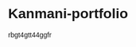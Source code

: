 # Kanmani-portfolio
<!DOCTYPE html>
<html lang=jjh tjnbvtvvjbkff3 44bgvvççmcffffvgyvtvttg"en">
<head>rbgt4gtt44ggfr
    <meta charset="UTj cnuxjjjbu 6vv y hgb4 gubtjxF-8">
    <meta name="viewport" content="width=device-width, initial-scale=1.0">
    <title>Kanmani M - Portfolio</title>
    <style>
        body {
            font-family: Arial, sans-serif;
            margin: 0;xdfddh cv n9nxvhxbbhbbcbd cdcccccrrrvdgtbbtghblnvv b6ng hrhgvvhyhybtb6m ccc
 hhhfybhhhjjyynnnyyyyyyyjggggtygv ct   tkfddcjkjchgvc7kt vghfhhyhv            padding: 0;
            bacjkground-color: #d6e4ff; /* Light Blue Background */
        }bi

        header {
            background-color: #941919;
            color: #fff; Xrtm
            padding: 1rem;h fvy 
            display: flex;
            align-items: center;
            justify-content: flex-start;fvcbj bmjv hbcg
        }

        /* Profile Picture - Aligned Left Near Name */
        .profile-picture {
            width: 80px;
            height: 80px;
            border-radius: 50%;
            object-fit: cover;
            margin-right: 15px; /* Add some space between image and text */
            border: 2px solid white;
        }

        .header-content h1 {
            font-size: 2rem;
            margin: 0;
        }
    
        nav{
            background-color: #333;
            text-align: center;
            padding: 0.5rem 0;
        }

        nav ul {
            list-style: none;
            padding: 0;
            margin: 0;
        }

        nav ul li {
            display: inline;
            margin: 0 20px;
        }

        nav ul li a {
            text-decoration: none;
            color: #fff;
            font-size: 1rem;
        }

        .section-content {
            background-color: #fff;
            padding: 2rem;
            margin: 1rem auto;
            border-radius: 10px;
            box-shadow: 0 0 10px rgba(0, 0, 0, 0.1);
            max-width: 800px;
            text-align: justify;
        }

        .download-button {
            background-color: #333;
            color: #fff;
            padding: 0.5rem 1rem;
            text-decoration: none;
            border-radius: 20px;
            display: inline-block;
            margin-top: 10px;
        }

        .download-button:hover {
            background-color: #555;
        }

        footer {
            text-align: center;
            padding: 1rem;
            background-color: #333;
            color: #fff;
            margin-top: 20px;
        }
    </style>
</head>
<body>

    <header>
        <!-- Profile picture inside header, left-aligned near name -->
        <img src="/storage/emulated/0/Android/media/com.whatsapp/WhatsApp/Media/WhatsApp Images/IMG-20250405-WA0001.jpg" alt="Kanmani M" class="profile-picture">
        <div class="header-content">
            <h1>Kanmani M</h1>
            <p>B.Sc. Computer Science</p>
        </div>
    </header>

    <nav>
        <ul>
            <li><a href="#about">About</a></li>
            <li><a href="#education">Education</a></li>
            <li><a href="#skills">Skills</a></li>
            <li><a href="#projects">Projects</a></li>
            <li><a href="#resume">Resume</a></li>
            <li><a href="#contact">Contact</a></li>
        </ul>
    </nav>

    <section id="about">
        <div class="section-content">
            <h2>About Me</h2>
            <p>I'm a passionate <b>Computer Science</b> student who loves coding and technology. I enjoy learning new programming concepts and developing projects that solve real-world problems.</p>
        </div>
    </section>

    <section id="education">
        <div class="section-content">
            <h2>Education</h2>
            <p><b>University of Madras</b> - B.Sc. Computer Science (2023-2026)</p>
        </div>
    </section>

    <section id="skills">
        <div class="section-content">
            <h2>Skills</h2>
            <ul>
                <li>HTML</li>
                <li>CSS</li>
                <li>Python</li>
                <li>Java</li>
                <li>MS Word</li>
                <li>MS Excel</li>
                <li>PowerPoint</li>
            </ul>
        </div>
    </section>

    <section id="projects">
        <div class="section-content">
            <h2>Projects</h2>
            <ul>
                <li><a href="#">Digital Portfolio Website</a></li>
            </ul>
        </div>
    </section>

    <section id="resume">
        <div class="section-content" style="text-align: center;">
            <h2>Resume</h2>
            <!-- Corrected Resume Download Button -->
            <a href="/storage/emulated/0/Android/media/com.whatsapp/WhatsApp/Media/WhatsApp Documents/Resume-4.pdf" class="download-button">Download CV</a>
        </div>
    </section>

    <section id="contact">
        <div class="section-content">
            <h2>Contact Me</h2>
            <p>Email: <a href="mailto:Kanmani M">cs2301111058224@lngovernmentcollege.com</a></p>
        </div>
    </section>

    <footer>
        <p>&copy; 2025 Kanmani M. All Rights Reserved.</p>
    </footer>

</body>
</html>
